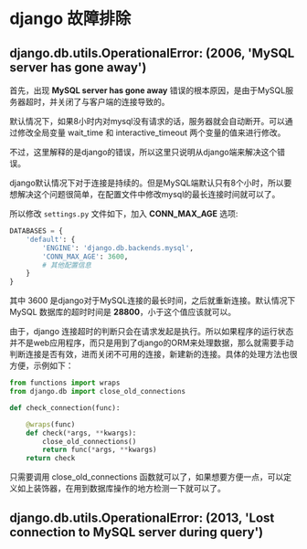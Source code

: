 # django 故障排除


## django.db.utils.OperationalError: (2006, 'MySQL server has gone away')

首先，出现 **MySQL server has gone away** 错误的根本原因，是由于MySQL服务器超时，并关闭了与客户端的连接导致的。

默认情况下，如果8小时内对mysql没有请求的话，服务器就会自动断开。可以通过修改全局变量 wait_time 和 interactive_timeout 两个变量的值来进行修改。

不过，这里解释的是django的错误，所以这里只说明从django端来解决这个错误。

django默认情况下对于连接是持续的。但是MySQL端默认只有8个小时，所以要想解决这个问题很简单，在配置文件中修改mysql的最长连接时间就可以了。

所以修改 `settings.py` 文件如下，加入 **CONN_MAX_AGE** 选项:

```python
DATABASES = {
    'default': {
        'ENGINE': 'django.db.backends.mysql',
        'CONN_MAX_AGE': 3600,
        # 其他配置信息
    }
}
```
其中 3600 是django对于MySQL连接的最长时间，之后就重新连接。默认情况下 MySQL 数据库的超时时间是 **28800**，小于这个值应该就可以。

由于，django 连接超时的判断只会在请求发起是执行。所以如果程序的运行状态并不是web应用程序，而只是用到了django的ORM来处理数据，那么就需要手动判断连接是否有效，进而关闭不可用的连接，新建新的连接。具体的处理方法也很方便，示例如下：

```python
from functions import wraps
from django.db import close_old_connections

def check_connection(func):

    @wraps(func)
    def check(*args, **kwargs):
        close_old_connections()
        return func(*args, **kwargs)
    return check

```

只需要调用 close_old_connections 函数就可以了，如果想要方便一点，可以定义如上装饰器，在用到数据库操作的地方检测一下就可以了。

## django.db.utils.OperationalError: (2013, 'Lost connection to MySQL server during query')